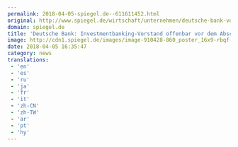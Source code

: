 ```yaml
---
permalink: 2018-04-05-spiegel.de--611611452.html
original: http://www.spiegel.de/wirtschaft/unternehmen/deutsche-bank-vorstand-garth-ritchie-offenbar-vor-dem-abschied-a-1201453.html#ref=rss
domain: spiegel.de
title: 'Deutsche Bank: Investmentbanking-Vorstand offenbar vor dem Abschied - SPIEGEL ONLINE - Wirtschaft'
image: http://cdn1.spiegel.de/images/image-910428-860_poster_16x9-rbqf-910428.jpg
date: 2018-04-05 16:35:47
category: news
translations: 
 - 'en'
 - 'es'
 - 'ru'
 - 'ja'
 - 'fr'
 - 'it'
 - 'zh-CN'
 - 'zh-TW'
 - 'ar'
 - 'pt'
 - 'hy'
---
```


